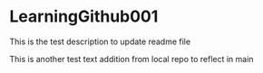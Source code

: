 # LearningGithub001



This is the test description to update readme file





This is another test text addition from local repo to reflect in main 


